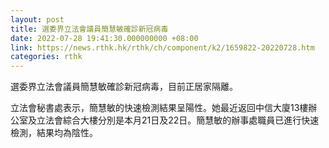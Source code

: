 ```yaml
---
layout: post
title: 選委界立法會議員簡慧敏確診新冠病毒
date: 2022-07-28 19:41:30.000000000 +08:00
link: https://news.rthk.hk/rthk/ch/component/k2/1659822-20220728.htm
categories: rthk
---
```


選委界立法會議員簡慧敏確診新冠病毒，目前正居家隔離。

立法會秘書處表示，簡慧敏的快速檢測結果呈陽性。她最近返回中信大廈13樓辦公室及立法會綜合大樓分別是本月21日及22日。簡慧敏的辦事處職員已進行快速檢測，結果均為陰性。
